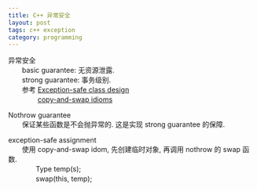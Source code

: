 ```yaml
---
title: C++ 异常安全
layout: post
tags: c++ exception
category: programming
---
```


异常安全  
　　basic guarantee: 无资源泄露.  
　　strong guarantee: 事务级别.  
　　参考 [Exception-safe class design](http://www.gotw.ca/gotw/059.htm)  
　　　　 [copy-and-swap idioms](http://en.wikibooks.org/wiki/More_C++_Idioms/Copy-and-swap)

Nothrow guarantee  
　　保证某些函数是不会抛异常的. 这是实现 strong guarantee 的保障. 

exception-safe assignment  
　　使用 copy-and-swap idom, 先创建临时对象, 再调用 nothrow 的 swap 函数.  
　　　　Type temp(s);  
　　　　swap(this, temp);


